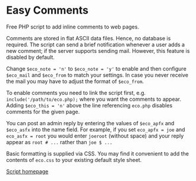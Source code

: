 # Easy Comments

Free PHP script to add inline comments to web pages.

Comments are stored in flat ASCII data files. Hence, no database is required. The script can send a brief notification whenever a user adds a new comment; if the server supports sending mail. However, this feature is disabled by default.

Change `$eco_note = 'n'` to `$eco_note = 'y'` to enable and then configure `$eco_mail` and `$eco_from` to match your settings. In case you never receive the mail you may have to adjust the format of `$eco_from`.

To enable comments you need to link the script first, e.g. `include('/path/to/eco.php);` where you want the comments to appear. Adding `$eco_this = 'n'` above the line referencing `eco.php` disables comments for the given page.

You can post an admin reply by entering the values of `$eco_apfx` and `$eco_asfx` into the name field. For example, if you set `eco_apfx = joe` and `eco_asfx = root` you would enter `joeroot` (without space) and your reply appear as `root # ...` rather than `joe $ ...`

Basic formatting is supplied via CSS. You may find it convenient to add the contents of `eco.css` to your existing default style sheet.

[Script homepage](http://phclaus.com/php-scripts/easy-comments/)

